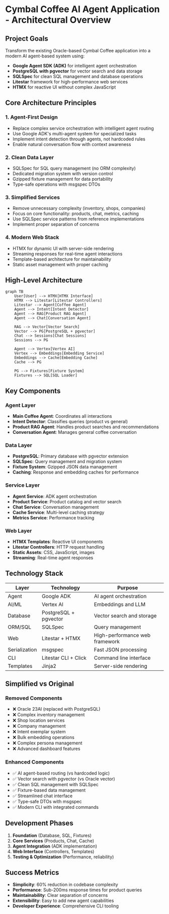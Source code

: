 # Cymbal Coffee AI Agent Application - Architectural Overview

## Project Goals

Transform the existing Oracle-based Cymbal Coffee application into a modern AI agent-based system using:

- **Google Agent SDK (ADK)** for intelligent agent orchestration
- **PostgreSQL with pgvector** for vector search and data storage
- **SQLSpec** for clean SQL management and database operations
- **Litestar** framework for high-performance web services
- **HTMX** for reactive UI without complex JavaScript

## Core Architecture Principles

### 1. Agent-First Design

- Replace complex service orchestration with intelligent agent routing
- Use Google ADK's multi-agent system for specialized tasks
- Implement intent detection through agents, not hardcoded rules
- Enable natural conversation flow with context awareness

### 2. Clean Data Layer

- SQLSpec for SQL query management (no ORM complexity)
- Dedicated migration system with version control
- Gzipped fixture management for data portability
- Type-safe operations with msgspec DTOs

### 3. Simplified Services

- Remove unnecessary complexity (inventory, shops, companies)
- Focus on core functionality: products, chat, metrics, caching
- Use SQLSpec service patterns from reference implementations
- Implement proper separation of concerns

### 4. Modern Web Stack

- HTMX for dynamic UI with server-side rendering
- Streaming responses for real-time agent interactions
- Template-based architecture for maintainability
- Static asset management with proper caching

## High-Level Architecture

```mermaid
graph TB
    User[User] --> HTMX[HTMX Interface]
    HTMX --> Litestar[Litestar Controllers]
    Litestar --> Agent[Coffee Agent]
    Agent --> Intent[Intent Detector]
    Agent --> RAG[Product RAG Agent]
    Agent --> Chat[Conversation Agent]
    
    RAG --> Vector[Vector Search]
    Vector --> PG[PostgreSQL + pgvector]
    Chat --> Sessions[Chat Sessions]
    Sessions --> PG
    
    Agent --> Vertex[Vertex AI]
    Vertex --> Embeddings[Embedding Service]
    Embeddings --> Cache[Embedding Cache]
    Cache --> PG
    
    PG --> Fixtures[Fixture System]
    Fixtures --> SQL[SQL Loader]
```

## Key Components

### Agent Layer

- **Main Coffee Agent**: Coordinates all interactions
- **Intent Detector**: Classifies queries (product vs general)
- **Product RAG Agent**: Handles product searches and recommendations
- **Conversation Agent**: Manages general coffee conversation

### Data Layer

- **PostgreSQL**: Primary database with pgvector extension
- **SQLSpec**: Query management and migration system
- **Fixture System**: Gzipped JSON data management
- **Caching**: Response and embedding caches for performance

### Service Layer

- **Agent Service**: ADK agent orchestration
- **Product Service**: Product catalog and vector search
- **Chat Service**: Conversation management
- **Cache Service**: Multi-level caching strategy
- **Metrics Service**: Performance tracking

### Web Layer

- **HTMX Templates**: Reactive UI components
- **Litestar Controllers**: HTTP request handling
- **Static Assets**: CSS, JavaScript, images
- **Streaming**: Real-time agent responses

## Technology Stack

| Layer | Technology | Purpose |
|-------|------------|---------|
| Agent | Google ADK | AI agent orchestration |
| AI/ML | Vertex AI | Embeddings and LLM |
| Database | PostgreSQL + pgvector | Vector search and storage |
| ORM/SQL | SQLSpec | Query management |
| Web | Litestar + HTMX | High-performance web framework |
| Serialization | msgspec | Fast JSON processing |
| CLI | Litestar CLI + Click | Command line interface |
| Templates | Jinja2 | Server-side rendering |

## Simplified vs Original

### Removed Components

- ❌ Oracle 23AI (replaced with PostgreSQL)
- ❌ Complex inventory management
- ❌ Shop location services
- ❌ Company management
- ❌ Intent exemplar system
- ❌ Bulk embedding operations
- ❌ Complex persona management
- ❌ Advanced dashboard features

### Enhanced Components

- ✅ AI agent-based routing (vs hardcoded logic)
- ✅ Vector search with pgvector (vs Oracle vector)
- ✅ Clean SQL management with SQLSpec
- ✅ Fixture-based data management
- ✅ Streamlined chat interface
- ✅ Type-safe DTOs with msgspec
- ✅ Modern CLI with integrated commands

## Development Phases

1. **Foundation** (Database, SQL, Fixtures)
2. **Core Services** (Products, Chat, Cache)
3. **Agent Integration** (ADK implementation)
4. **Web Interface** (Controllers, Templates)
5. **Testing & Optimization** (Performance, reliability)

## Success Metrics

- **Simplicity**: 60% reduction in codebase complexity
- **Performance**: Sub-200ms response times for product queries
- **Maintainability**: Clear separation of concerns
- **Extensibility**: Easy to add new agent capabilities
- **Developer Experience**: Comprehensive CLI tooling
